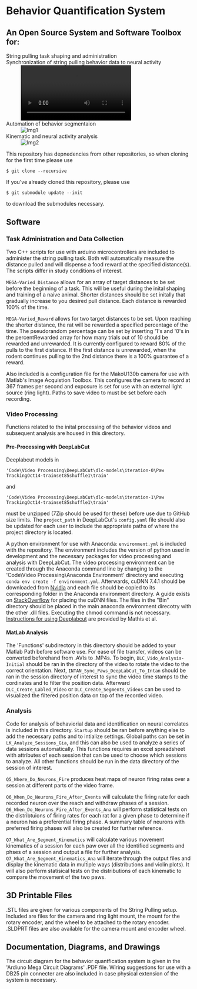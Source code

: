 <h1>Behavior Quantification System</h1>

<h2>An Open Source System and Software Toolbox for:</h2>


<dl>
	<dt>String pulling task shaping and administration</dt>
	<dt>Synchronization of string pulling behavior data to neural activity</dt> 
	<dd>	<video src="https://user-images.githubusercontent.com/61707471/124198057-c1639800-da84-11eb-99bd-ec2cde397f62.mp4" alt="Video1">	</dd>
	<dt>Automation of behavior segmentaion</dt> 
	<dd>	<img src="https://user-images.githubusercontent.com/61707471/142264500-bd4f06dc-6423-4d2d-a3b8-a1cd2fff0ff8.jpg" alt="Img1">	</dd>
	<dt>Kinematic and neural activity analysis</dt>
	<dd>	<img src="https://user-images.githubusercontent.com/61707471/142265844-66a93cd0-faa7-4cff-8c67-3a171c392838.jpg" alt="Img2">	</dd>
</dl>



This repository has depnedencies from other repositories, so when cloning for the first time please use 

	$ git clone --recursive

If you've already cloned this repository, please use 
	
	$ git submodule update --init
to download the submodules necessary.



<h2>Software</h2>
	
<h3>Task Administration and Data Collection</h3>
	<p>Two C++ scripts for use with arduino microcontrollers are included to administer the string pulling task. Both will automatically measure the distance pulled and will dispense a food reward at the specified distance(s). The scripts differ in study conditions of interest. </p>
	<p><code>MEGA-Varied_Distance</code> allows for an array of target distances to be set before the beginning of a task. This will be useful during the inital shaping and training of a naive animal. Shorter distances should be set initally that gradually increase to you desired pull distance. Each distance is rewarded 100% of the time.</p>
	<p><code>MEGA-Varied_Reward</code> allows for two target distances to be set. Upon reaching the shorter distance, the rat will be rewarded a specified percentage of the time. The pseudorandom percentage can be set by inserting '1's and '0's in the percentRewarded array for how many trials out of 10 should be rewarded and unrewarded. It is currently configured to reward 80% of the pulls to the first distance. If the first distance is unrewarded, when the rodent continues pulling to the 2nd distance there is a 100% guarantee of a reward.</p>
	<p>Also included is a configuration file for the MakoU130b camera for use with Matlab's Image Acquistion Toolbox. This configures the camera to record at 367 frames per second and exposure is set for use with an external light source (ring light). Paths to save video to must be set before each recording.</p>


<h3>Video Processing</h3>

<p>Functions related to the inital processing of the behavior videos and subsequent analysis are housed in this directory.</p>

<h4>Pre-Processing with DeepLabCut</h4>
Deeplabcut models in 

	'Code\Video Processing\DeepLabCut\dlc-models\iteration-0\Paw TrackingOct14-trainset85shuffle1\train'

and

	'Code\Video Processing\DeepLabCut\dlc-models\iteration-1\Paw TrackingOct14-trainset85shuffle1\train' 
	
must be unzipped (7Zip should be used for these) before use due to GitHub size limits. The <code>project_path</code> in DeepLabCut's <code>config.yaml</code> file should also be updated for each user to include the appropriate paths of where the project directory is located.

<p>A python environment for use with Anaconda: <code>environment.yml</code> is included with the repository. The environment includes the version of python used in development and the necessary packages for video processing and analysis with DeepLabCut. The video processing environment can be created through the Anaconda command line by changing to the 'Code\Video Processing\Anaconda Environment' directory and executing <code>conda env create -f environment.yml</code>. Afterwards, cuDNN 7.4.1 should be downloaded from <a href="https://developer.nvidia.com/rdp/cudnn-archive">Nvidia</a> and each file should be copied to its corresponding folder in the Anaconda environment directory. A guide exists on <a href="https://stackoverflow.com/a/65646944">StackOverflow</a> for placing the cuDNN files. The files in the "Bin" directory should be placed in the main anaconda environment direcotry with the other .dll files. Executing the chmod command is not necessary. <a href="https://github.com/DeepLabCut/DeepLabCut/blob/master/docs/standardDeepLabCut_UserGuide.md"> Instructions for using Deeplabcut</a> are provided by Mathis et al.</p>

<h4>MatLab Analysis</h4>
	<p>The 'Functions' subdirectory in this directory should be added to your Matlab Path before software use. For ease of file transfer, videos can be converted beforehand from .AVIs to .MP4s. To begin, <code>DLC_Vido_Analysis-Initial</code> should be ran in the directory of the video to rotate the video to the correct orientation. Next, <code>INTAN_Sync_Paws_DeepLabCut_To_Intan</code> should be ran in the session directory of interest to sync the video time stamps to the cordinates and to filter the position data. Afterward <code>DLC_Create_Labled_Video</code> or <code>DLC_Create_Segments_Videos</code> can be used to visualized the filtered position data on top of the recorded video.</p>


<h3>Analysis</h3>
	<p>Code for analysis of behaviorial data and identification on neural correlates is included in this directory. <code>Startup</code> should be ran before anything else to add the necessary paths and to intialize settings. Global paths can be set in <code>LK_Analyze_Sessions_Gia</code>, and this can also be used to analyze a series of data sessions automatically. This functions requires an excel spreadsheet with attributes of each session that can be used to choose which sessions to analyze. All other functions should be run in the data directory of the session of interest.</p>
	<p><code>Q5_Where_Do_Neurons_Fire</code>  produces heat maps of neuron firing rates over a session at different parts of the video frame.</p>
	<p><code>Q6_When_Do_Neurons_Fire_After_Events</code> will calculate the firing rate for each recorded neuron over the reach and withdraw phases of a session. <code>Q6_When_Do_Neurons_Fire_After_Events_Ana</code> will perform statistical tests on the distribtuions of firing rates for each rat for a given phase to determine if a neuron has a preferential firing phase. A summary table of neurons with preferred firing phases will also be created for further reference.</p> 
	<p><code>Q7_What_Are_Segment_Kinematics</code> will calculate various movement kinematics of a session for each paw over all the identified segments and phses of a session and output a file for further analysis. <code>Q7_What_Are_Segment_Kinematics_Ana</code> will iterate through the output files and display the kinematic data in multiple ways (distributions and violin plots). It will also perform statisical tests on the distributions of each kinematic to compare the movement of the two paws.</p>



<h2>3D Printable Files</h2>
	<p>.STL files are given for various components of the String Pulling setup. Included are files for the camera and ring light mount, the mount for the rotary encoder, and the wheel to be attached to the rotary encoder. .SLDPRT files are also available for the camera mount and encoder wheel.</p>


<h2>Documentation, Diagrams, and Drawings</h2>
	<p>The circuit diagram for the behavior quantfication system is given in the 'Ardiuno Mega Circuit Diagrams' .PDF file. Wiring suggestions for use with a DB25 pin connecter are also included in case physical extension of the system is necessary.</p>







